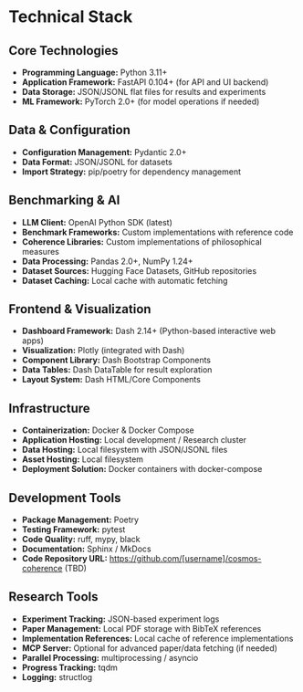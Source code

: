 # Technical Stack

## Core Technologies

- **Programming Language:** Python 3.11+
- **Application Framework:** FastAPI 0.104+ (for API and UI backend)
- **Data Storage:** JSON/JSONL flat files for results and experiments
- **ML Framework:** PyTorch 2.0+ (for model operations if needed)

## Data & Configuration

- **Configuration Management:** Pydantic 2.0+
- **Data Format:** JSON/JSONL for datasets
- **Import Strategy:** pip/poetry for dependency management

## Benchmarking & AI

- **LLM Client:** OpenAI Python SDK (latest)
- **Benchmark Frameworks:** Custom implementations with reference code
- **Coherence Libraries:** Custom implementations of philosophical measures
- **Data Processing:** Pandas 2.0+, NumPy 1.24+
- **Dataset Sources:** Hugging Face Datasets, GitHub repositories
- **Dataset Caching:** Local cache with automatic fetching

## Frontend & Visualization

- **Dashboard Framework:** Dash 2.14+ (Python-based interactive web apps)
- **Visualization:** Plotly (integrated with Dash)
- **Component Library:** Dash Bootstrap Components
- **Data Tables:** Dash DataTable for result exploration
- **Layout System:** Dash HTML/Core Components

## Infrastructure

- **Containerization:** Docker & Docker Compose
- **Application Hosting:** Local development / Research cluster
- **Data Hosting:** Local filesystem with JSON/JSONL files
- **Asset Hosting:** Local filesystem
- **Deployment Solution:** Docker containers with docker-compose

## Development Tools

- **Package Management:** Poetry
- **Testing Framework:** pytest
- **Code Quality:** ruff, mypy, black
- **Documentation:** Sphinx / MkDocs
- **Code Repository URL:** https://github.com/[username]/cosmos-coherence (TBD)

## Research Tools

- **Experiment Tracking:** JSON-based experiment logs
- **Paper Management:** Local PDF storage with BibTeX references
- **Implementation References:** Local cache of reference implementations
- **MCP Server:** Optional for advanced paper/data fetching (if needed)
- **Parallel Processing:** multiprocessing / asyncio
- **Progress Tracking:** tqdm
- **Logging:** structlog